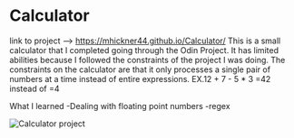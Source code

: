 # Calculator

link to project -->  https://mhickner44.github.io/Calculator/
This is a small calculator that I completed going through the Odin Project. 
It has limited abilities because I followed the constraints of the project I was doing. The constraints on the calculator are that it only processes a single pair of numbers at a time instead of entire expressions. 
EX.12 + 7 - 5 * 3 =42 instead of =4

What I learned 
    -Dealing with floating point numbers 
    -regex


  
   ![Calculator project](https://i.imgur.com/e99FbsT.png)